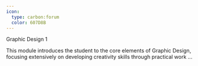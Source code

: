 ```yaml
---
icon:
  type: carbon:forum
  color: 607D8B
---
```

Graphic Design 1

This module introduces the student to the core elements of Graphic Design, focusing extensively on developing creativity skills through practical work ... 

